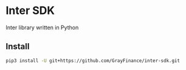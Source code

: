 # Inter SDK
Inter library written in Python

## Install

```bash
pip3 install -U git+https://github.com/GrayFinance/inter-sdk.git
```
